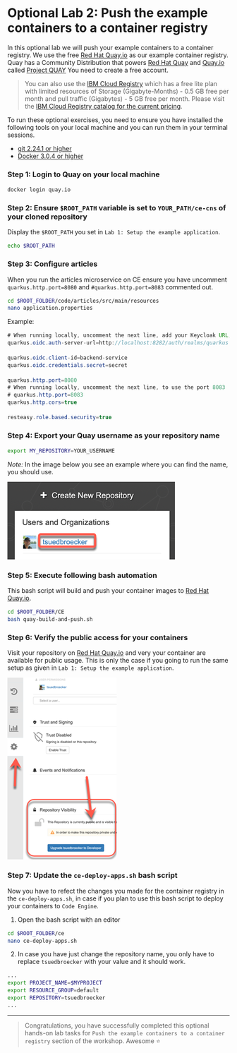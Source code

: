 # Optional Lab 2: Push the example containers to a container registry

In this optional lab we will push your example containers to a container registry.
We use the free [Red Hat Quay.io](https://quay.io) as our example container registry. Quay has a Community Distribution that powers [Red Hat Quay](https://www.redhat.com/en/resources/quay-datasheet) and [Quay.io](https://quay.io) called [Project QUAY](https://www.projectquay.io) You need to create a free account.

> You can also use the [IBM Cloud Registry](https://cloud.ibm.com/registry/catalog) which has a free lite plan with limited resources of Storage (Gigabyte-Months) - 0.5 GB free per month and pull traffic (Gigabytes) - 5 GB free per month. Please visit the [IBM Cloud Registry catalog for the current pricing](https://cloud.ibm.com/registry/catalog).

To run these optional exercises, you need to ensure you have installed the following tools on your local machine and you can run them in your terminal sessions.

* [git 2.24.1 or higher](https://git-scm.com/book/en/v2/Getting-Started-Installing-Git)
* [Docker 3.0.4 or higher](https://www.docker.com/products/docker-desktop)

### Step 1: Login to Quay on your local machine

```sh
docker login quay.io
```

### Step 2: Ensure `$ROOT_PATH` variable is set to `YOUR_PATH/ce-cns` of your cloned repository

Display the `$ROOT_PATH` you set in `Lab 1: Setup the example application`.

```sh
echo $ROOT_PATH
```

### Step 3: Configure articles 

When you run the articles microservice on CE ensure you have uncomment `quarkus.http.port=8080` and `#quarkus.http.port=8083` commented out.

```sh
cd $ROOT_FOLDER/code/articles/src/main/resources
nano application.properties
```

Example:

```Java
# When running locally, uncomment the next line, add your Keycloak URL, must end on '/auth/realms/quarkus'
quarkus.oidc.auth-server-url=http://localhost:8282/auth/realms/quarkus

quarkus.oidc.client-id=backend-service
quarkus.oidc.credentials.secret=secret

quarkus.http.port=8080
# When running locally, uncomment the next line, to use the port 8083
# quarkus.http.port=8083
quarkus.http.cors=true

resteasy.role.based.security=true
```

### Step 4: Export your Quay username as your repository name

```sh
export MY_REPOSITORY=YOUR_USERNAME
```

_Note:_ In the image below you see an example where you can find the name, you should use.

![](images/quay-user.png)

### Step 5: Execute following bash automation

This bash script will build and push your container images to [Red Hat Quay.io](https://quay.io).

```sh
cd $ROOT_FOLDER/CE
bash quay-build-and-push.sh
```

### Step 6: Verify the public access for your containers

Visit your repository on [Red Hat Quay.io](https://quay.io) and very your container are available for public usage. This is only the case if you going to run the same setup as given in `Lab 1: Setup the example application`.

![](images/quay-public.png)

### Step 7: Update the `ce-deploy-apps.sh` bash script

Now you have to refect the changes you made for the container registry in the `ce-deploy-apps.sh`, in case if you plan to use this bash script to deploy your containers to `Code Engine`.

1. Open the bash script with an editor

```sh
cd $ROOT_FOLDER/ce
nano ce-deploy-apps.sh
``` 

2. In case you have just change the repository name, you only have to replace `tsuedbroecker` with your value and it should work.

```sh
...
export PROJECT_NAME=$MYPROJECT
export RESOURCE_GROUP=default
export REPOSITORY=tsuedbroecker
...
```

---

> Congratulations, you have successfully completed this optional hands-on lab tasks for `Push the example containers to a container registry` section of the workshop. Awesome :star: